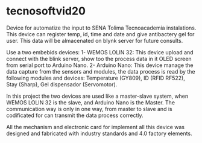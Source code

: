 # tecnosoftvid20

Device for automatize the input to SENA Tolima Tecnoacademia instalations. This device can register temp, id, time and date and give antibactery gel for user. This data will be almacenated on blynk server for future consults.

Use a two embebids devices: 1- WEMOS LOLIN 32: This device upload and connect with the blink server, show too the process data in it OLED screen from serial port to Arduino Nano. 2- Arduino Nano: This device manage the data capture from the sensors and modules, the data process is read by the following modules and devices: Temperature (GY809), ID (RFID RF522), Stay (Sharp), Gel dispensador (Servomotor).

In this project the two devices are used like a master-slave system, when WEMOS LOLIN 32 is the slave, and Arduino Nano is the Master. The communication way is only in one way, from master to slave and is codificated for can transmit the data process correctly.

All the mechanism and electronic card for implement all this device was designed and fabricated with industry standards and 4.0 factory elements.
